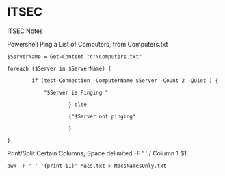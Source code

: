 # ITSEC
ITSEC Notes

Powershell Ping a List of Computers, from Computers.txt

```
$ServerName = Get-Content "c:\Computers.txt"  
  
foreach ($Server in $ServerName) {  
  
        if (test-Connection -ComputerName $Server -Count 2 -Quiet ) {   
          
            "$Server is Pinging "  
          
                    } else  
                      
                    {"$Server not pinging"  
              
                    }      
          
}
```

Print/Split Certain Columns, Space delimited -F ' ' / Column 1 $1  

```
awk -F ' ' '{print $1}' Macs.txt > MacsNamesOnly.txt
```


